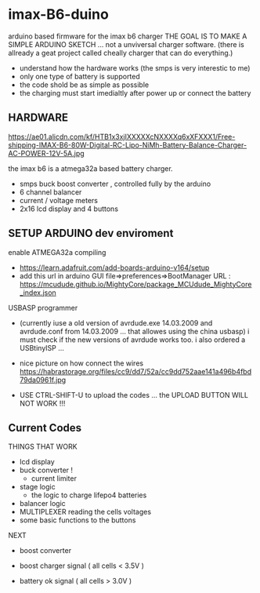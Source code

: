 # imax-B6-duino
arduino based firmware for the imax b6 charger
THE GOAL IS TO MAKE A SIMPLE ARDUINO SKETCH ... not a unviversal charger software. 
(there is allready a geat project called cheally charger that can do everything.)

- understand how the hardware works (the smps is very interestic to me)
- only one type of battery is supported
- the code shold be as simple as possible
- the charging must start imedialtly after power up or connect the battery

HARDWARE
--------
https://ae01.alicdn.com/kf/HTB1x3xjIXXXXXcNXXXXq6xXFXXX1/Free-shipping-IMAX-B6-80W-Digital-RC-Lipo-NiMh-Battery-Balance-Charger-AC-POWER-12V-5A.jpg

the imax b6 is a atmega32a based battery charger.
- smps buck boost converter , controlled fully by the arduino
- 6 channel balancer
- current / voltage meters
- 2x16 lcd display and 4 buttons


SETUP ARDUINO dev enviroment
-------------
enable ATMEGA32a compiling
- https://learn.adafruit.com/add-boards-arduino-v164/setup
- add this url in arduino GUI file=>preferences=>BootManager URL : https://mcudude.github.io/MightyCore/package_MCUdude_MightyCore_index.json


USBASP programmer
- (currently iuse a old version of avrdude.exe 14.03.2009 and avrdude.conf from 14.03.2009 ... that allowes using the china usbasp) i must check if the new versions of avrdude works too. i also ordered a USBtinyISP ...  
- nice picture on how connect the wires https://habrastorage.org/files/cc9/dd7/52a/cc9dd752aae141a496b4fbd79da0961f.jpg
 
- USE CTRL-SHIFT-U to upload the codes ... the UPLOAD BUTTON WILL NOT WORK !!!


Current Codes
-------------
THINGS THAT WORK
- lcd display
- buck converter !
  - current limiter
- stage logic
  - the logic to charge lifepo4 batteries
- balancer logic  
- MULTIPLEXER reading the cells voltages
- some basic functions to the buttons

NEXT
- boost converter

- boost charger signal ( all cells < 3.5V )
- battery ok signal    ( all cells > 3.0V )
